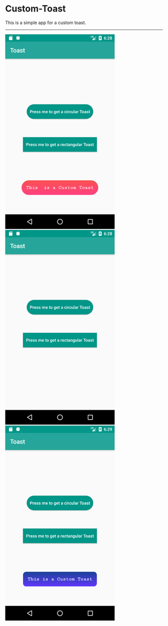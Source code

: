 # Custom-Toast

This is a simple app for a custom toast.

---

<img src="Screenshots/Screenshot_1514312933.png" width="350">
<img src="Screenshots/Screenshot_1514312929.png" width="350">
<img src="Screenshots/Screenshot_1514312996.png" width="350">
